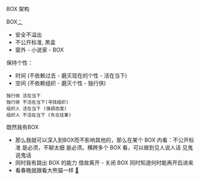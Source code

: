 
BOX 架构

BOX[：](https://twitter.com/World_Wide_Wob/status/873377261059231744#不上套的。而且化为力量,这真的需要BOX)
- 安全不溢出
- 不公开标准, 黑盒
- 窗外 - 小说家 - BOX

保持个性：
- 时间 (不依赖过去 - 磨灭现在的个性 - 活在当下)
- 空间 (不依赖组织 - 磨灭个性 - 独行侠)



```
独行侠 活在当下
独行侠 不活在当下(寻找组织)
组织人 活在当下 (强调态度)
组织人 不活在当下 (东北往事)
```

既然我有BOX
- 那么我就可以深入到BOX而不影响其他的，那么在某个 BOX 内看：不公开标准 是必须，不聊太细 是必须。横跨多个 BOX 看，可以做到见人说人话 见鬼说鬼话
- 同时我有跳出 BOX 的能力 借故离开 - 关闭 BOX 同时知道何时能再开启进来
- 看春晚就跟看大熊猫一样 [🐼](https://github.com/7900ms/000nottheater_deserted_systemsoftware/tree/master/supplementary/Zhihua)




